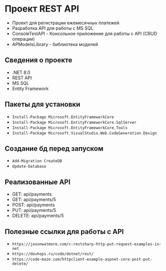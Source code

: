 # Проект REST API

* Проект для регистрации ежемесячных платежей
* Разработка API для работы с MS SQL
* ConsoleTestAPI - Консольное приложение для работы с API (CRUD операции)
* APModelsLibrary - библиотека моделей

## Сведения о проекте

* .NET 8.0 
* REST API
* MS SQL
* Entity Framework

## Пакеты для установки

* `Install-Package Microsoft.EntityFrameworkCore`
* `Install-Package Microsoft.EntityFrameworkCore.SqlServer`
* `Install-Package Microsoft.EntityFrameworkCore.Tools`
* `Install-Package Microsoft.VisualStudio.Web.CodeGeneration.Design`

## Создание бд перед запуском

* `Add-Migration CreateDB`
* `Update-Database`

## Реализованные API
* GET: api/payments
* GET: api/payments/5
* POST: api/payments
* PUT: api/payments/5
* DELETE: api/payments/5

## Полезные ссылки для работы с API
* `https://jasonwatmore.com/c-restsharp-http-put-request-examples-in-net`
* `https://devhops.ru/code/dotnet/rest/`
* `https://code-maze.com/httpclient-example-aspnet-core-post-put-delete/`
